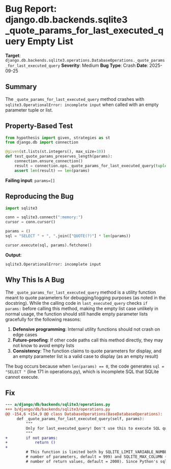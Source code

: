 # Bug Report: django.db.backends.sqlite3 _quote_params_for_last_executed_query Empty List

**Target**: `django.db.backends.sqlite3.operations.DatabaseOperations._quote_params_for_last_executed_query`
**Severity**: Medium
**Bug Type**: Crash
**Date**: 2025-09-25

## Summary

The `_quote_params_for_last_executed_query` method crashes with `sqlite3.OperationalError: incomplete input` when called with an empty parameter tuple or list.

## Property-Based Test

```python
from hypothesis import given, strategies as st
from django.db import connection

@given(st.lists(st.integers(), max_size=10))
def test_quote_params_preserves_length(params):
    connection.ensure_connection()
    result = connection.ops._quote_params_for_last_executed_query(tuple(params))
    assert len(result) == len(params)
```

**Failing input**: `params=[]`

## Reproducing the Bug

```python
import sqlite3

conn = sqlite3.connect(":memory:")
cursor = conn.cursor()

params = ()
sql = "SELECT " + ", ".join(["QUOTE(?)"] * len(params))

cursor.execute(sql, params).fetchone()
```

**Output**:
```
sqlite3.OperationalError: incomplete input
```

## Why This Is A Bug

The `_quote_params_for_last_executed_query` method is a utility function meant to quote parameters for debugging/logging purposes (as noted in the docstring). While the calling code in `last_executed_query` checks `if params:` before calling this method, making the empty list case unlikely in normal usage, the function should still handle empty parameter lists gracefully for the following reasons:

1. **Defensive programming**: Internal utility functions should not crash on edge cases
2. **Future-proofing**: If other code paths call this method directly, they may not know to avoid empty lists
3. **Consistency**: The function claims to quote parameters for display, and an empty parameter list is a valid case to display (as an empty result)

The bug occurs because when `len(params) == 0`, the code generates `sql = "SELECT "` (line 171 in operations.py), which is incomplete SQL that SQLite cannot execute.

## Fix

```diff
--- a/django/db/backends/sqlite3/operations.py
+++ b/django/db/backends/sqlite3/operations.py
@@ -154,6 +154,9 @@ class DatabaseOperations(BaseDatabaseOperations):
     def _quote_params_for_last_executed_query(self, params):
         """
         Only for last_executed_query! Don't use this to execute SQL queries!
         """
+        if not params:
+            return ()
+
         # This function is limited both by SQLITE_LIMIT_VARIABLE_NUMBER (the
         # number of parameters, default = 999) and SQLITE_MAX_COLUMN (the
         # number of return values, default = 2000). Since Python's sqlite3
```